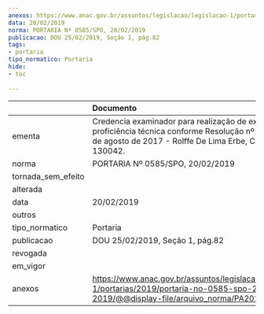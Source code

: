 ```yaml
---
anexos: https://www.anac.gov.br/assuntos/legislacao/legislacao-1/portarias/2019/portaria-no-0585-spo-20-02-2019/@@display-file/arquivo_norma/PA2019-0585.pdf
data: 20/02/2019
norma: PORTARIA Nº 0585/SPO, 20/02/2019
publicacao: DOU 25/02/2019, Seção 1, pág.82
tags:
- portaria
tipo_normatico: Portaria
hide: 
- toc 
 
---
```


|                    | Documento                                                                                                                                                      |
|:-------------------|:---------------------------------------------------------------------------------------------------------------------------------------------------------------|
| ementa             | Credencia examinador para realização de exames de proficiência técnica conforme Resolução nº 444, de 24 de agosto de 2017 - Rolffe De Lima Erbe, Canac 130042. |
| norma              | PORTARIA Nº 0585/SPO, 20/02/2019                                                                                                                               |
| tornada_sem_efeito |                                                                                                                                                                |
| alterada           |                                                                                                                                                                |
| data               | 20/02/2019                                                                                                                                                     |
| outros             |                                                                                                                                                                |
| tipo_normatico     | Portaria                                                                                                                                                       |
| publicacao         | DOU 25/02/2019, Seção 1, pág.82                                                                                                                                |
| revogada           |                                                                                                                                                                |
| em_vigor           |                                                                                                                                                                |
| anexos             | https://www.anac.gov.br/assuntos/legislacao/legislacao-1/portarias/2019/portaria-no-0585-spo-20-02-2019/@@display-file/arquivo_norma/PA2019-0585.pdf           |